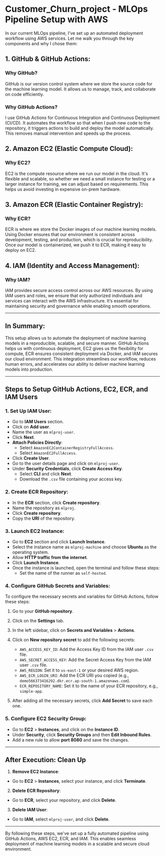# Customer_Churn_project - MLOps Pipeline Setup with AWS

In our current MLOps pipeline, I've set up an automated deployment workflow using AWS services. Let me walk you through the key components and why I chose them:

## 1. GitHub & GitHub Actions:

### Why GitHub?
GitHub is our version control system where we store the source code for the machine learning model. It allows us to manage, track, and collaborate on code efficiently.

### Why GitHub Actions?
I use GitHub Actions for Continuous Integration and Continuous Deployment (CI/CD). It automates the workflow so that when I push new code to the repository, it triggers actions to build and deploy the model automatically. This removes manual intervention and speeds up the process.

## 2. Amazon EC2 (Elastic Compute Cloud):

### Why EC2?
EC2 is the compute resource where we run our model in the cloud. It's flexible and scalable, so whether we need a small instance for testing or a larger instance for training, we can adjust based on requirements. This helps us avoid investing in expensive on-prem hardware.

## 3. Amazon ECR (Elastic Container Registry):

### Why ECR?
ECR is where we store the Docker images of our machine learning models. Using Docker ensures that our environment is consistent across development, testing, and production, which is crucial for reproducibility. Once our model is containerized, we push it to ECR, making it easy to deploy on EC2.

## 4. IAM (Identity and Access Management):

### Why IAM?
IAM provides secure access control across our AWS resources. By using IAM users and roles, we ensure that only authorized individuals and services can interact with the AWS infrastructure. It’s essential for maintaining security and governance while enabling smooth operations.

---

## In Summary:

This setup allows us to automate the deployment of machine learning models in a reproducible, scalable, and secure manner. GitHub Actions helps us with continuous deployment, EC2 gives us the flexibility for compute, ECR ensures consistent deployment via Docker, and IAM secures our cloud environment. This integration streamlines our workflow, reduces human errors, and accelerates our ability to deliver machine learning models into production.

---

## Steps to Setup GitHub Actions, EC2, ECR, and IAM Users

### 1. **Set Up IAM User:**

- Go to **IAM Users** section.
- Click on **Add user**.
- Name the user as `mlproj-user`.
- Click **Next**.
- **Attach Policies Directly**:
  - Select `AmazonEC2ContainerRegistryFullAccess`.
  - Select `AmazonEC2FullAccess`.
- Click **Create User**.
- Go to the user details page and click on `mlproj-user`.
- Under **Security Credentials**, click **Create Access Key**.
  - Select **CLI** and click **Next**.
  - Download the `.csv` file containing your access key.

### 2. **Create ECR Repository:**

- In the **ECR** section, click **Create repository**.
- Name the repository as `mlproj`.
- Click **Create repository**.
- Copy the **URI** of the repository.

### 3. **Launch EC2 Instance:**

- Go to **EC2** section and click **Launch Instance**.
- Select the instance name as `mlproj-machine` and choose **Ubuntu** as the operating system.
- Allow **HTTP traffic from the internet**.
- Click **Launch Instance**.
- Once the instance is launched, open the terminal and follow these steps:
  - Set the name of the runner as `self-hosted`.

### 4. **Configure GitHub Secrets and Variables:**

To configure the necessary secrets and variables for GitHub Actions, follow these steps:

1. Go to your **GitHub repository**.
2. Click on the **Settings** tab.
3. In the left sidebar, click on **Secrets and Variables** > **Actions**.
4. Click on **New repository secret** to add the following secrets:
   - `AWS_ACCESS_KEY_ID`: Add the Access Key ID from the IAM user `.csv` file.
   - `AWS_SECRET_ACCESS_KEY`: Add the Secret Access Key from the IAM user `.csv` file.
   - `AWS_REGION`: Set it to `us-east-1` or your desired AWS region.
   - `AWS_ECR_LOGIN_URI`: Add the ECR URI you copied (e.g., `demo566373416292.dkr.ecr.ap-south-1.amazonaws.com`).
   - `ECR_REPOSITORY_NAME`: Set it to the name of your ECR repository, e.g., `simple-app`.


5. After adding all the necessary secrets, click **Add Secret** to save each one.

### 5. **Configure EC2 Security Group:**

- Go to **EC2** > **Instances**, and click on the **Instance ID**.
- Under **Security**, click **Security Groups** and then **Edit Inbound Rules**.
- Add a new rule to allow **port 8080** and save the changes.

---

## After Execution: Clean Up

1. **Remove EC2 Instance**:
- Go to **EC2** > **Instances**, select your instance, and click **Terminate**.

2. **Delete ECR Repository**:
- Go to **ECR**, select your repository, and click **Delete**.

3. **Delete IAM User**:
- Go to **IAM**, select `mlproj-user`, and click **Delete**.

---

By following these steps, we've set up a fully automated pipeline using GitHub Actions, AWS EC2, ECR, and IAM. This enables seamless deployment of machine learning models in a scalable and secure cloud environment.

